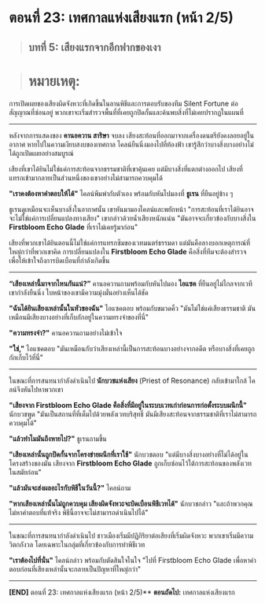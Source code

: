 # ตอนที่ 23: เทศกาลแห่งเสียงแรก (หน้า 2/5)
> ## บทที่ 5: เสียงแรกจากอีกฟากของเงา

> # **หมายเหตุ:**  
การเปิดเผยของเสียงผิดจังหวะที่เกิดขึ้นในลานพิธีและการตอบรับของทีม Silent Fortune ต่อสัญญาณที่ซ่อนอยู่ พวกเขาจะเริ่มสำรวจพื้นที่ที่เคยถูกปิดกั้นและค้นพบสิ่งที่ไม่เคยปรากฏในแผนที่

---

หลังจากการแสดงของ **คานอควาน สาริษา** จบลง เสียงสะท้อนที่ออกมาจากเครื่องดนตรียังคงลอยอยู่ในอากาศ หายไปในความเงียบสงบของเทศกาล ไคลน์ยืนนิ่งมองไปที่ท้องฟ้า เขารู้สึกว่าบางสิ่งบางอย่างไม่ได้ถูกเปิดเผยอย่างสมบูรณ์

เสียงที่เขาได้ยินไม่ใช่แค่การสะท้อนจากธรรมชาติที่เขาคุ้นเคย แต่มีบางสิ่งที่แตกต่างออกไป เสียงที่แทรกเข้ามากลายเป็นส่วนหนึ่งของเขาอย่างไม่สามารถควบคุมได้

**"เราคงต้องหาคำตอบให้ได้"** ไคลน์พึมพำกับตัวเอง พร้อมกับหันไปมองที่ **ธูเรน** ที่ยืนอยู่ข้าง ๆ

ธูเรนดูเหมือนจะเห็นบางสิ่งในอากาศนั้น เขาหันมามองไคลน์และพยักหน้า "การสะท้อนที่เราได้ยินอาจจะไม่ใช่แค่การเปลี่ยนแปลงทางเสียง" เขากล่าวด้วยน้ำเสียงหนักแน่น "มันอาจจะเกี่ยวข้องกับบางสิ่งใน **Firstbloom Echo Glade** ที่เราไม่เคยรู้มาก่อน"

เสียงที่พวกเขาได้ยินตอนนี้ไม่ใช่แค่การแทรกซึมของเวทมนตร์ธรรมดา แต่มันคือลางบอกเหตุการณ์ที่ใหญ่กว่าที่พวกเขาคิด การเปลี่ยนแปลงใน **Firstbloom Echo Glade** คือสิ่งที่ทีมจะต้องสำรวจ เพื่อให้เข้าใจถึงการบิดเบือนที่กำลังเกิดขึ้น

---

**“เสียงเหล่านี้มาจากไหนกันแน่?”** คานอควานถามพร้อมกับหันไปมอง **ไอแซค** ที่ยืนอยู่ไม่ไกลจากเวที เขากำลังยืนนิ่ง ใบหน้าของเขามีความมุ่งมั่นอย่างเห็นได้ชัด

**"ฉันได้ยินเสียงเหล่านั้นในหัวของฉัน"** ไอแซคตอบ พร้อมกับขมวดคิ้ว "มันไม่ใช่แค่เสียงธรรมชาติ มันเหมือนมีเสียงบางอย่างที่เก็บกักอยู่ในความทรงจำของที่นี่"

**"ความทรงจำ?"** คานอควานถามอย่างไม่เข้าใจ

**"ใช่,"** ไอแซคตอบ "มันเหมือนกับว่าเสียงเหล่านี้เป็นการสะท้อนบางอย่างจากอดีต หรือบางสิ่งที่เคยถูกกักเก็บไว้ที่นี่"

---

ในขณะที่การสนทนากำลังดำเนินไป **นักบวชแห่งเสียง** (Priest of Resonance) กลับเข้ามาใกล้ ไคลน์จึงหันไปหาพวกเขา

**"เสียงจาก Firstbloom Echo Glade คือสิ่งที่มีอยู่ในระบบเวทเก่าก่อนการก่อตั้งระบบผนึกนี้"** นักบวชพูด "มันเป็นสถานที่ที่เต็มไปด้วยพลังเวทบริสุทธิ์ มันมีเสียงสะท้อนจากธรรมชาติที่เราไม่สามารถควบคุมได้"

**"แล้วทำไมมันถึงหายไป?"** ธูเรนถามขึ้น

**"เสียงเหล่านั้นถูกปิดกั้นจากโครงข่ายผนึกที่เราใช้"** นักบวชตอบ "แต่มีบางสิ่งบางอย่างที่ไม่ได้อยู่ในโครงสร้างของมัน เสียงจาก **Firstbloom Echo Glade** ถูกเก็บซ่อนไว้ใต้การสะท้อนของพลังเวทในสมัยก่อน"

**"แล้วมันจะส่งผลอะไรกับพิธีในวันนี้?"** ไคลน์ถาม

**"หากเสียงเหล่านั้นไม่ถูกควบคุม เสียงผิดจังหวะจะบิดเบือนพิธีเวทได้"** นักบวชกล่าว "และถ้าพวกคุณไม่หาคำตอบที่แท้จริง พิธีนี้อาจจะไม่สามารถดำเนินไปได้"

---

ในขณะที่การสนทนากำลังดำเนินไป ชาวเมืองเริ่มมีปฏิกิริยาต่อเสียงที่เริ่มผิดจังหวะ พวกเขาเริ่มมีความวิตกกังวล โดยเฉพาะในกลุ่มที่เกี่ยวข้องกับการทำพิธีเวท

**"เราต้องไปที่นั่น"** ไคลน์กล่าว พร้อมกับตัดสินใจในใจ "ไปที่ Firstbloom Echo Glade เพื่อหาคำตอบก่อนที่เสียงเหล่านั้นจะกลายเป็นปัญหาที่ใหญ่กว่า"

---

**[END]** ตอนที่ 23: เทศกาลแห่งเสียงแรก (หน้า 2/5)**
**ตอนถัดไป:** เทศกาลแห่งเสียงแรก
